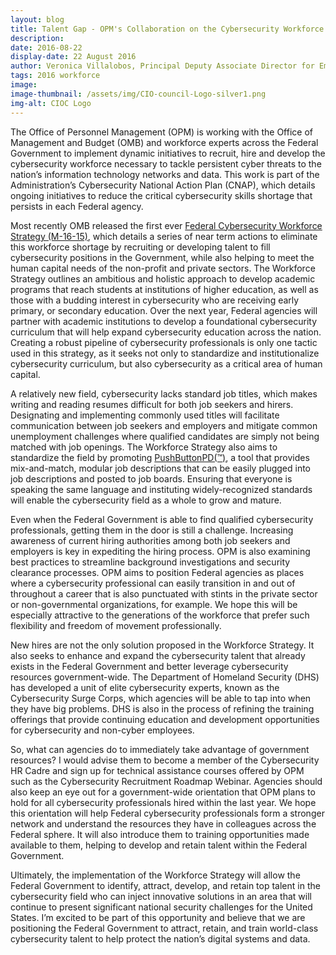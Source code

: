 ```yaml
---
layout: blog
title: Talent Gap - OPM's Collaboration on the Cybersecurity Workforce Strategy
description:
date: 2016-08-22
display-date: 22 August 2016
author: Veronica Villalobos, Principal Deputy Associate Director for Employee Services at the Office of Personnel Management
tags: 2016 workforce
image:
image-thumbnail: /assets/img/CIO-council-Logo-silver1.png
img-alt: CIOC Logo
---
```

The Office of Personnel Management (OPM) is working with the Office of Management and Budget (OMB) and workforce experts across the Federal Government to implement dynamic initiatives to recruit, hire and develop the cybersecurity workforce necessary to tackle persistent cyber threats to the nation’s information technology networks and data. This work is part of the Administration’s Cybersecurity National Action Plan (CNAP), which details ongoing initiatives to reduce the critical cybersecurity skills shortage that persists in each Federal agency.

Most recently OMB released the first ever [Federal Cybersecurity Workforce Strategy (M-16-15)](https://www.whitehouse.gov/sites/default/files/omb/memoranda/2016/m-16-15.pdf), which details a series of near term actions to eliminate this workforce shortage by recruiting or developing talent to fill cybersecurity positions in the Government, while also helping to meet the human capital needs of the non-profit and private sectors. The Workforce Strategy outlines an ambitious and holistic approach to develop academic programs that reach students at institutions of higher education, as well as those with a budding interest in cybersecurity who are receiving early primary, or secondary education. Over the next year, Federal agencies will partner with academic institutions to develop a foundational cybersecurity curriculum that will help expand cybersecurity education across the nation. Creating a robust pipeline of cybersecurity professionals is only one tactic used in this strategy, as it seeks not only to standardize and institutionalize cybersecurity curriculum, but also cybersecurity as a critical area of human capital.

A relatively new field, cybersecurity lacks standard job titles, which makes writing and reading resumes difficult for both job seekers and hirers. Designating and implementing commonly used titles will facilitate communication between job seekers and employers and mitigate common unemployment challenges where qualified candidates are simply not being matched with job openings. The Workforce Strategy also aims to standardize the field by promoting [PushButtonPD(™)](https://niccs.us-cert.gov/sites/default/files/publications/documents/DHS%20CMSI%20PushButtonPD%20v3%20Capabilities%20Description%2020160322.pdf), a tool that provides mix-and-match, modular job descriptions that can be easily plugged into job descriptions and posted to job boards. Ensuring that everyone is speaking the same language and instituting widely-recognized standards will enable the cybersecurity field as a whole to grow and mature.

Even when the Federal Government is able to find qualified cybersecurity professionals, getting them in the door is still a challenge. Increasing awareness of current hiring authorities among both job seekers and employers is key in expediting the hiring process. OPM is also examining best practices to streamline background investigations and security clearance processes. OPM aims to position Federal agencies as places where a cybersecurity professional can easily transition in and out of throughout a career that is also punctuated with stints in the private sector or non-governmental organizations, for example. We hope this will be especially attractive to the generations of the workforce that prefer such flexibility and freedom of movement professionally.

New hires are not the only solution proposed in the Workforce Strategy. It also seeks to enhance and expand the cybersecurity talent that already exists in the Federal Government and better leverage cybersecurity resources government-wide. The Department of Homeland Security (DHS) has developed a unit of elite cybersecurity experts, known as the Cybersecurity Surge Corps, which agencies will be able to tap into when they have big problems. DHS is also in the process of refining the training offerings that provide continuing education and development opportunities for cybersecurity and non-cyber employees.

So, what can agencies do to immediately take advantage of government resources? I would advise them to become a member of the Cybersecurity HR Cadre and sign up for technical assistance courses offered by OPM such as the Cybersecurity Recruitment Roadmap Webinar. Agencies should also keep an eye out for a government-wide orientation that OPM plans to hold for all cybersecurity professionals hired within the last year. We hope this orientation will help Federal cybersecurity professionals form a stronger network and understand the resources they have in colleagues across the Federal sphere. It will also introduce them to training opportunities made available to them, helping to develop and retain talent within the Federal Government.

Ultimately, the implementation of the Workforce Strategy will allow the Federal Government to identify, attract, develop, and retain top talent in the cybersecurity field who can inject innovative solutions in an area that will continue to present significant national security challenges for the United States. I’m excited to be part of this opportunity and believe that we are positioning the Federal Government to attract, retain, and train world-class cybersecurity talent to help protect the nation’s digital systems and data.

